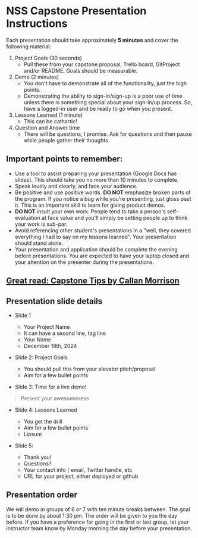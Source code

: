 # NSS Capstone Presentation Instructions

Each presentation should take approximately **5 minutes** and cover the following material:

1. Project Goals (30 seconds)
    * Pull these from your capstone proposal, Trello board, GitProject and/or README. Goals should be measurable.
2. Demo (2 minutes)
    * You don't have to demonstrate all of the functionality, just the high points.
    * Demonstrating the ability to sign-in/sign-up is a poor use of time unless there is something special about your sign-in/up process. So, have a logged-in user and be ready to go when you present.
3. Lessons Learned (1 minute)
    * This can be cathartic!
4. Question and Answer time
    * There will be questions, I promise.  Ask for questions and then pause while people gather their thoughts.


## Important points to remember:

* Use a tool to assist preparing your presentation  (Google Docs has slides). This should take you no more than 10 minutes to complete.
* Speak loudly and clearly, and face your audience.
* Be positive and use positive words. **DO NOT** emphasize broken parts of the program.  If you notice a bug while you're presenting, just gloss past it. This is an important skill to learn for giving product demos.
* **DO NOT** insult your own work.  People tend to take a person's self-evaluation at face value and you'll simply be setting people up to think your work is sub-par.
* Avoid referencing other student's presentations in a "well, they covered everything I had to say on my lessons learned".  Your presentation should stand alone.
* Your presentation and application should be complete the evening before presentations. You are expected to have your laptop closed and your attention on the presenter during the presentations.


## <a href="https://docs.google.com/document/d/1QNOeCBsw4tMSl-5xp1nF65Z8Ot0FqZBrJYXu_Nsa_Uc/edit?usp=sharing">Great read: Capstone Tips by Callan Morrison</a>

## Presentation slide details
+ Slide 1
   + Your Project Name
   + It can have a second line, tag line
   + Your Name
   + December 18th, 2024

+ Slide 2: Project Goals
   + You should pull this from your elevator pitch/proposal</li>
   + Aim for a few bullet points

+ Slide 3: Time for a live demo!

> Present your awesomeness

+ Slide 4: Lessons Learned
   + You get the drill
   + Aim for a few bullet points
   + Lipsum

+ Slide 5:
   + Thank you!
   + Questions?
   + Your contact info ( email, Twitter handle, etc
   + URL for your project, either deployed or github
   
## Presentation order 
We will demo in groups of 6 or 7 with ten minute breaks between. The goal is to be done by about 1:30 pm. The order will be given to you the day before. If you have a preference for going in the first or last group, let your instructor team know by Monday morning the day before your presentation.

